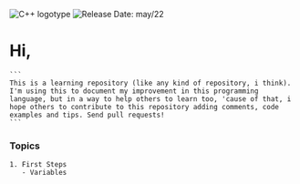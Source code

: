 ![C++ logotype](https://www.alura.com.br/artigos/assets/formacao-linguagem-c-plus-plus/img-01.png)
![Release Date: may/22](https://img.shields.io/badge/release%20date-may%2F2022-yellow)
# Hi,

    ```
    This is a learning repository (like any kind of repository, i think). I'm using this to document my improvement in this programming language, but in a way to help others to learn too, 'cause of that, i hope others to contribute to this repository adding comments, code examples and tips. Send pull requests!
    ```

### Topics

    1. First Steps
       - Variables